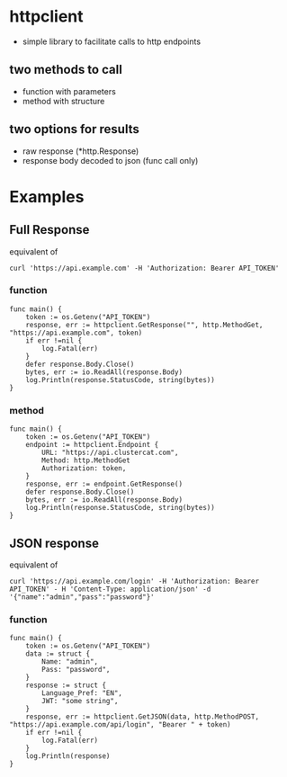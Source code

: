 # httpclient 
* simple library to facilitate calls to http endpoints
## two methods to call
* function with parameters
* method with structure
## two options for results
* raw response (*http.Response)
* response body decoded to json (func call only)
# Examples
## Full Response
equivalent of 

`curl 'https://api.example.com' -H 'Authorization: Bearer API_TOKEN'`
### function 
```
func main() {
    token := os.Getenv("API_TOKEN")
    response, err := httpclient.GetResponse("", http.MethodGet, "https://api.example.com", token)
    if err !=nil {
        log.Fatal(err)
    }
    defer response.Body.Close()
    bytes, err := io.ReadAll(response.Body)
    log.Println(response.StatusCode, string(bytes))
}
```

### method 
```
func main() {
    token := os.Getenv("API_TOKEN")
    endpoint := httpclient.Endpoint {
        URL: "https://api.clustercat.com",
	    Method: http.MethodGet    
	    Authorization: token,
    }
    response, err := endpoint.GetResponse()
    defer response.Body.Close()
    bytes, err := io.ReadAll(response.Body)
    log.Println(response.StatusCode, string(bytes))
}
```
## JSON response
equivalent of 

`curl 'https://api.example.com/login' -H 'Authorization: Bearer API_TOKEN' - H 'Content-Type: application/json' -d '{"name":"admin","pass":"password"}'`
### function 
```
func main() {
    token := os.Getenv("API_TOKEN")
    data := struct {
        Name: "admin",
        Pass: "password",
    }
    response := struct {
        Language_Pref: "EN",
        JWT: "some string",
    }
    response, err := httpclient.GetJSON(data, http.MethodPOST, "https://api.example.com/api/login", "Bearer " + token)
    if err !=nil {
        log.Fatal(err)
    }
    log.Println(response)
}
